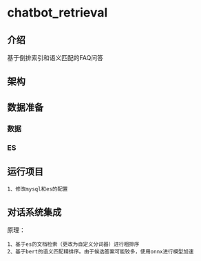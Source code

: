 # chatbot_retrieval

## 介绍
基于倒排索引和语义匹配的FAQ问答

## 架构

## 数据准备

### 数据

### ES

## 运行项目
    
    1、修改mysql和es的配置

## 对话系统集成

原理：
    
    1、基于es的文档检索（更改为自定义分词器）进行粗排序
    2、基于bert的语义匹配精排序。由于候选答案可能较多，使用onnx进行模型加速